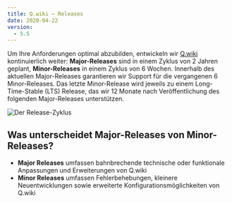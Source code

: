 ```yaml
---
title: Q.wiki – Releases
date: 2020-04-22
version:
  - 5.5
---
```


Um Ihre Anforderungen optimal abzubilden, entwickeln wir [Q.wiki](https://www.modell-aachen.de/de/qwiki) kontinuierlich weiter: **Major-Releases** sind in einem Zyklus von 2 Jahren geplant, **Minor-Releases** in einem Zyklus von 6 Wochen. Innerhalb des aktuellen Major-Releases garantieren wir Support für die vergangenen 6 Minor-Releases. Das letzte Minor-Release wird jeweils zu einem Long-Time-Stable (LTS) Release, das wir 12 Monate nach Veröffentlichung des folgenden Major-Releases unterstützen.

![Der Release-Zyklus](/images/releasezyklus_v21.png)

## Was unterscheidet Major-Releases von Minor-Releases?

- **Major Releases** umfassen bahnbrechende technische oder funktionale Anpassungen und Erweiterungen von Q.wiki
- **Minor Releases** umfassen Fehlerbehebungen, kleinere Neuentwicklungen sowie erweiterte Konfigurationsmöglichkeiten von Q.wiki

